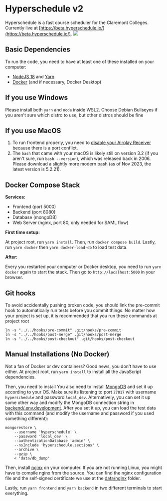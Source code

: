 # Hyperschedule v2

Hyperschedule is a fast course scheduler for the Claremont Colleges. Currently live at [https://beta.hyperschedule.io/](https://beta.hyperschedule.io/).
![](docs/demo.gif)

## Basic Dependencies

To run the code, you need to have at least one of these installed on your computer:

- [NodeJS 18](https://nodejs.org/en) and [Yarn](https://yarnpkg.com/getting-started/install)
- [Docker](https://docs.docker.com/get-docker/) (and if necessary, Docker Desktop)

## If you use Windows

Please install both `yarn` and `node` inside WSL2. Choose Debian Bullseyes if you aren't sure which distro to use, 
but other distros should be fine

## If you use MacOS

1. To run frontend properly, you need to [disable your Airplay Receiver](https://apple.stackexchange.com/a/431164) 
because there is a port conflict.
2. The `bash` that came with your macOS is likely still on version 3.2 (if you aren't sure, run `bash --version`), which
was released back in 2006. Please download a slightly more modern bash (as of Nov 2023, the latest version is 5.2.21).  

## Docker Compose Stack

**Services:**

- Frontend (port 5000)
- Backend (port 8080)
- Database (mongoDB)
- Web Server (nginx, port 80, only needed for SAML flow) 

**First time setup:**

At project root, run `yarn install`. Then, run `docker compose build`. Lastly, run `yarn docker` then `yarn docker-load-db` to load
test data. 

**After:**

Every you restarted your computer or Docker desktop, you need to run `yarn docker` again to start the stack.
Then go to `http://localhost:5000` in your browser. 

## Git hooks

To avoid accidentally pushing broken code, you should link the pre-commit hook
to automatically run tests before you commit things. No matter how your project
is set up, it is recommended that you run these commands at project root

```shell
ln -s "../../hooks/pre-commit" .git/hooks/pre-commit
ln -s "../../hooks/post-merge" .git/hooks/post-merge
ln -s "../../hooks/post-checkout" .git/hooks/post-checkout
```

## Manual Installations (No Docker)

Not a fan of Docker or dev containers? Good news, you don't have to use either. At project root, run `yarn install` to
install all the JavaScript dependencies.

Then, you need to install You also need to
install [MongoDB](https://www.mongodb.com/docs/manual/installation/) and set it up according to your OS. Make sure its
listening to port `27017` with username `hyperschedule` and password `local_dev`. Alternatively, you can set it up some
other way and modify the MongoDB connection string in [backend/.env.development](./backend/.env.development). After you
set it up, you can load the test data with this command (and modify the username and password if you used something
different):

``` 
mongorestore \
    --username 'hyperschedule' \
    --password 'local_dev' \
    --authenticationDatabase 'admin' \
    --nsInclude 'hyperschedule.sections' \
    --archive \
    --gzip \
    < 'data/db_dump'
```

Then, install [nginx](https://nginx.org/en/docs/njs/install.html) on your computer.
If you are not running Linux, you might have to compile nginx from the source. You can find
the nginx configuration file and the self-signed certificate we use at the [data/nginx](./data/nginx)
folder.

Lastly, run `yarn frontend` and `yarn backend` in two different terminals to start everything. 
